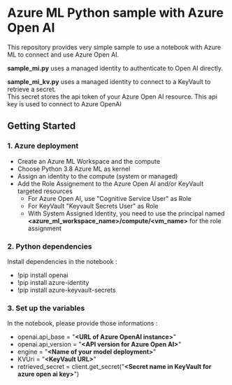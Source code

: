 # Azure ML Python sample with Azure Open AI

This repository provides very simple sample to use a notebook with Azure ML to connect and use Azure Open AI.

**sample_mi.py** uses a managed identity to authenticate to Open AI directly.

**sample_mi_kv.py** uses a managed identity to connect to a KeyVault to retrieve a secret.  
This secret stores the api token of your Azure Open AI resource. This api key is used to connect to Azure OpenAI

## Getting Started

### 1. Azure deployment

- Create an Azure ML Workspace and the compute
- Choose Python 3.8 Azure ML as kernel
- Assign an identity to the compute (system or managed)
- Add the Role Assignement to the Azure Open AI and/or KeyVault targeted resources
    - For Azure Open AI, use "Cognitive Service User" as Role
    - For KeyVault "Keyvault Secrets User" as Role
    - With System Assigned Identity, you need to use the principal named **\<azure_ml_workspace_name\>/compute/\<vm_name\>** for the role assignment

### 2. Python dependencies

Install dependencies in the notebook :

* !pip install openai
* !pip install azure-identity
* !pip install azure-keyvault-secrets

### 3. Set up the variables

In the notebook, please provide those informations :
* openai.api_base = "**\<URL of Azure OpenAI instance\>**"
* openai.api_version = "**\<API version for Azure Open AI\>**"
* engine = "**\<Name of your model deployment\>**"
* KVUri = "**\<KeyVault URL\>**"
* retrieved_secret = client.get_secret("**\<Secret name in KeyVault for azure open ai key\>**")




